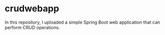# crudwebapp
In this repository, I uploaded a simple Spring Boot web application that can perform CRUD operations.

